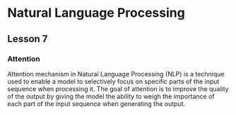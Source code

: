 # Natural Language Processing
## Lesson 7

<h3> Attention </h3>

Attention mechanism in Natural Language Processing (NLP) is a technique used to enable a model to selectively focus 
on specific parts of the input sequence when processing it. The goal of attention is to improve the quality of the output by
giving the model the ability to weigh the importance of each part of the input sequence when generating the output.
